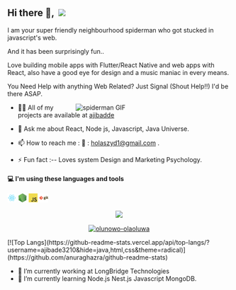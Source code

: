 ## Hi there 👋, &nbsp;![](https://visitor-badge.glitch.me/badge?page_id=ajibade3210.ajibade3210)

I am your super friendly neighbourhood spiderman who got stucked in javascript's web.

And it has been surprisingly fun..

Love building mobile apps with Flutter/React Native and web apps with React, also have a good eye for design and a music maniac in every means.

You Need Help with anything Web Related?
Just Signal (Shout Help!!) I'd be there ASAP.

<img align="right" alt="spiderman GIF" src="https://i.ibb.co/K0MBL7c/image-processing20200810-21429-wc4nll.gif" width="350" height="auto" />

- 👨‍💻 All of my projects are available at [ajibadde](https://portfolio3-ajibade123.vercel.app/)

- 💬 Ask me about React, Node js, Javascript, Java Universe.

- 📫 How to reach me : 📩 : holaszyd1@gmail.com .

- ⚡ Fun fact :-- Loves system Design and Marketing Psychology.

#### 💻 I'm using these languages and tools 

<code><img height="20" src="https://raw.githubusercontent.com/github/explore/80688e429a7d4ef2fca1e82350fe8e3517d3494d/topics/react/react.png"></code>
<code><img height="20" src="https://raw.githubusercontent.com/github/explore/80688e429a7d4ef2fca1e82350fe8e3517d3494d/topics/nodejs/nodejs.png"></code>
<code><img height="20" src="https://raw.githubusercontent.com/github/explore/80688e429a7d4ef2fca1e82350fe8e3517d3494d/topics/javascript/javascript.png"></code>
<code><img height="20" src="https://raw.githubusercontent.com/github/explore/80688e429a7d4ef2fca1e82350fe8e3517d3494d/topics/git/git.png"></code>

<p align="center">
<img align="center" src="https://github-readme-stats.vercel.app/api?username=ajibade3210&count_private=true&show_icons=true"/>
</p>

<p align="center">
<a href="https://www.linkedin.com/in/olunowo-olaoluwa-58516519a/" target="blank"><img align="center" src="https://cdn.jsdelivr.net/npm/simple-icons@3.0.1/icons/linkedin.svg" alt="olunowo-olaoluwa" height="20" width="20" /></a>
</p>
[![Top Langs](https://github-readme-stats.vercel.app/api/top-langs/?username=ajibade3210&hide=java,html,css&theme=radical)](https://github.com/anuraghazra/github-readme-stats)

- 🔭 I’m currently working at LongBridge Technologies
- 🌱 I’m currently learning Node.js Nest.js Javascript MongoDB.
